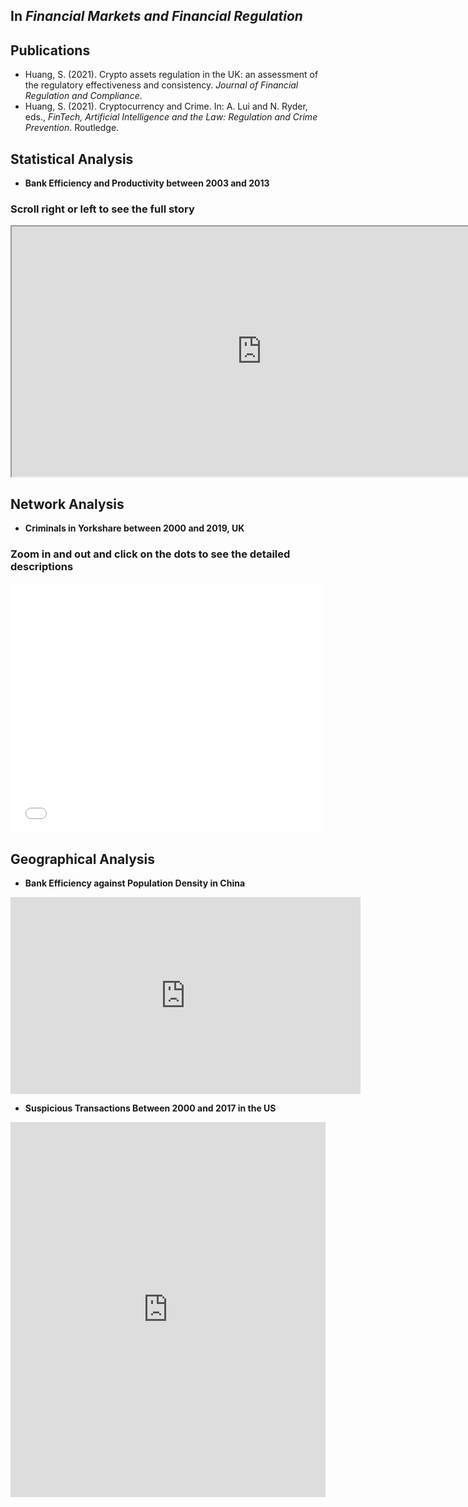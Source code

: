 ## In **_Financial Markets and Financial Regulation_**

## Publications
- Huang, S. (2021). Crypto assets regulation in the UK: an assessment of the regulatory effectiveness and consistency. _Journal of Financial Regulation and Compliance_.
- Huang, S. (2021). Cryptocurrency and Crime. In: A. Lui and N. Ryder, eds., _FinTech, Artificial Intelligence and the Law: Regulation and Crime Prevention_. Routledge.

## Statistical Analysis
- **Bank Efficiency and Productivity between 2003 and 2013**
### Scroll right or left to see the full story
<iframe src="https://public.tableau.com/views/Test_15895508960040/Story1?:showVizHome=no&:embed=true" width="800px" height="400px"></iframe> <br/>

## Network Analysis
- **Criminals in Yorkshare between 2000 and 2019, UK**
### Zoom in and out and click on the dots to see the detailed descriptions
<iframe width="500" height="400" frameborder="0" scrolling="no" marginheight="0" marginwidth="0" title="Lincoln Crime Analysis" src="//www.arcgis.com/apps/Embed/index.html?webmap=74a9a1ec3b564835901a1e6fe1c9e5c4&extent=-96.8625,40.7454,-96.5261,40.8519&zoom=true&previewImage=false&scale=true&disable_scroll=true&theme=light"></iframe> <br/>

## Geographical Analysis

- **Bank Efficiency against Population Density in China**

<iframe width="560" height="315" src="https://www.youtube.com/embed/_Aa_K32BjQU" title="YouTube video player" frameborder="0" allow="accelerometer; autoplay; clipboard-write; encrypted-media; gyroscope; picture-in-picture" allowfullscreen></iframe> <br/>

- **Suspicious Transactions Between 2000 and 2017 in the US**
<iframe src="https://www.kaggle.com/embed/sherena/spatial-analysis-of-suspicious-transactions?kernelSessionId=65279366" height="600" style="margin: 0 auto; width: 100%; max-width: 950px;" frameborder="0" scrolling="auto" title="Suspicious Transactions shown on charts and maps"></iframe>












